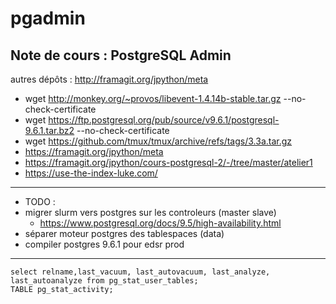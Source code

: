 # pgadmin

## Note de cours : PostgreSQL Admin

autres dépôts : http://framagit.org/jpython/meta


- wget http://monkey.org/~provos/libevent-1.4.14b-stable.tar.gz --no-check-certificate
- wget https://ftp.postgresql.org/pub/source/v9.6.1/postgresql-9.6.1.tar.bz2 --no-check-certificate
- wget https://github.com/tmux/tmux/archive/refs/tags/3.3a.tar.gz
- https://framagit.org/jpython/meta
- https://framagit.org/jpython/cours-postgresql-2/-/tree/master/atelier1
- https://use-the-index-luke.com/
---------------
- TODO :
- migrer slurm vers postgres sur les controleurs (master slave)
  - https://www.postgresql.org/docs/9.5/high-availability.html
- séparer moteur postgres des tablespaces (data)
- compiler postgres 9.6.1 pour edsr prod
-------------
```
select relname,last_vacuum, last_autovacuum, last_analyze, last_autoanalyze from pg_stat_user_tables;
TABLE pg_stat_activity;
```
